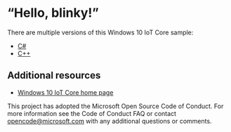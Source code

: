 # “Hello, blinky!”

There are multiple versions of this Windows 10 IoT Core sample:

*	[C#](./CPP/README.md)
*	[C++](./CS/README.md)

## Additional resources
* [Windows 10 IoT Core home page](https://developer.microsoft.com/en-us/windows/iot/)

This project has adopted the Microsoft Open Source Code of Conduct. For more information see the Code of Conduct FAQ or contact <opencode@microsoft.com> with any additional questions or comments.
